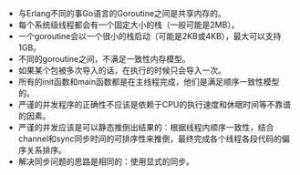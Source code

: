 * 与Erlang不同的事Go语言的Goroutine之间是共享内存的。
* 每个系统级线程都会有一个固定大小的栈（一般可能是2MB）。
* 一个goroutine会以一个很小的栈启动（可能是2KB或4KB），最大可以支持1GB。
* 不同的goroutine之间，不满足一致性内存模型。
* 如果某个包被多次导入的话，在执行的时候只会导入一次。
* 所有的init函数和main函数都是在主线程完成，他们是满足顺序一致性模型的。
* 严谨的并发程序的正确性不应该是依赖于CPU的执行速度和休眠时间等不靠谱的因素。
* 严谨的并发应该是可以静态推倒出结果的：根据线程内顺序一致性，结合channel和sync同步时间的可排序性来推倒，最终完成各个线程各段代码的偏序关系排序。
* 解决同步问题的思路是相同的：使用显式的同步。